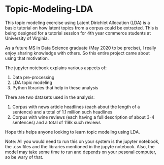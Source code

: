# Topic-Modeling-LDA

This topic modeling exercise using Latent Dirichlet Allocation (LDA) is a basic tutorial on how latent topics from a corpus could be extracted. This is being designed for a tutorial session for 4th year commerce students at University of Virginia. 

As a future MS in Data Science graduate (May 2020 to be precise), I really enjoy sharing knowledge with others. So this entire project came about using that motivation.

The jupyter notebook explains various aspects of:
1. Data pre-processing
2. LDA topic modeling
3. Python libraries that help in these analysis

There are two datasets used in the analysis:
1. Corpus with news article headlines (each about the length of a sentence) and a total of 1.1 million such headlines
2. Corpus with wine reviews (each having a full description of about 3-4 sentences) and a total of 118k such reviews

Hope this helps anyone looking to learn topic modeling using LDA.

Note: All you would need to run this on your system is the jupyter notebook, the .csv files and the libraries mentioned in the jupyte notebook. Also, the model may take some time to run and depends on your pesonal computer, so be wary of that.
